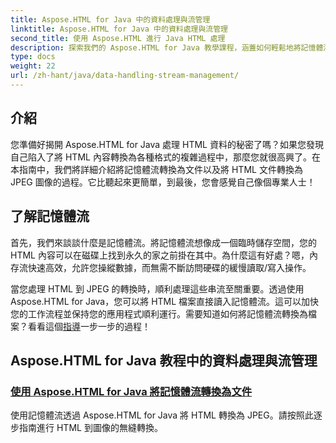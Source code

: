 ```yaml
---
title: Aspose.HTML for Java 中的資料處理與流管理
linktitle: Aspose.HTML for Java 中的資料處理與流管理
second_title: 使用 Aspose.HTML 進行 Java HTML 處理
description: 探索我們的 Aspose.HTML for Java 教學課程，涵蓋如何輕鬆地將記憶體流轉換為檔案以及將 HTML 轉換為 JPEG 影像。
type: docs
weight: 22
url: /zh-hant/java/data-handling-stream-management/
---
```

## 介紹

您準備好揭開 Aspose.HTML for Java 處理 HTML 資料的秘密了嗎？如果您發現自己陷入了將 HTML 內容轉換為各種格式的複雜過程中，那麼您就很高興了。在本指南中，我們將詳細介紹將記憶體流轉換為文件以及將 HTML 文件轉換為 JPEG 圖像的過程。它比聽起來更簡單，到最後，您會感覺自己像個專業人士！

## 了解記憶體流

首先，我們來談談什麼是記憶體流。將記憶體流想像成一個臨時儲存空間，您的 HTML 內容可以在磁碟上找到永久的家之前掛在其中。為什麼這有好處？嗯，內存流快速高效，允許您操縱數據，而無需不斷訪問硬碟的緩慢讀取/寫入操作。

當您處理 HTML 到 JPEG 的轉換時，順利處理這些串流至關重要。透過使用 Aspose.HTML for Java，您可以將 HTML 檔案直接讀入記憶體流。這可以加快您的工作流程並保持您的應用程式順利運行。需要知道如何將記憶體流轉換為檔案？看看這個[指導](./memory-stream-to-file/)一步一步的過程！

## Aspose.HTML for Java 教程中的資料處理與流管理
### [使用 Aspose.HTML for Java 將記憶體流轉換為文件](./memory-stream-to-file/)
使用記憶體流透過 Aspose.HTML for Java 將 HTML 轉換為 JPEG。請按照此逐步指南進行 HTML 到圖像的無縫轉換。